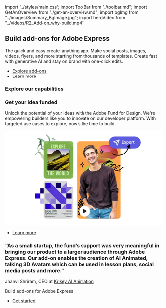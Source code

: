 import '../styles/main.css';
import ToolBar from "./toolbar.md";
import GetAnOverview from "./get-an-overview.md";
import bgImg from "../images/Summary_BgImage.jpg";
import heroVideo from "../videos/R2_Add-on_why-build.mp4"

<Hero slots="heading, text, buttons" variant="halfwidth" className="add-ones-hero why-build" videoUrl={heroVideo} />

## Build add-ons for Adobe Express

The quick and easy create-anything app. Make social posts, images, videos, flyers, and more starting from thousands of templates. Create fast with generative AI and stay on brand with one-click edits.

- [Explore add-ons](https://developer-stage.adobe.com/express/add-ons/trending/)
- [Learn more](https://adobe.com/express)

<TextBlock slots="heading" className="announcement" theme="light"/>

### Explore our capabilities

<WrapperComponent slots="content" repeat="1" theme="light" className="wrapperforCreatorTool"/>

<ToolBar />

<WrapperComponent slots="content" repeat="1" theme="light" className="learnMoreWrapper"/>

<GetAnOverview />

<TextBlock slots="heading,text,image,buttons" theme="lightest" headerElementType="h2" variantsTypePrimary='secondary' variantStyleFill = "outline" homeZigZag className="explore" position="left" />

### Get your idea funded

Unlock the potential of your ideas with the Adobe Fund for Design. We're empowering builders like you to innovate on our developer platform. With targeted use cases to explore, now’s the time to build.

![Abstract illustration of services being connected in a secure manner](./images/Fund-for-Design.png)

- [Learn more](https://developer.adobe.com/fund-for-design/)

<TextBlock slots="heading, text" className="start-up"/>

### “As a small startup, the fund’s support was very meaningful in bringing our product to a larger audience through Adobe Express. Our add-on enables the creation of AI Animated, talking 3D Avatars which can be used in lesson plans, social media posts and more.”

Jhanvi Shriram, CEO at [Krikey AI Animation](https://www.krikey.ai/)

<TeaserBlock  slots="heading,buttons" textColor="white" className="viewAddOn build-add-ons" variant="fullwidth"/>

<p className="teaserBlockCustomHeading">Build add-ons for Adobe Express</p>

- [Get started](https://developer.adobe.com/express/add-ons/docs/guides/)
